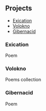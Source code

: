 <head>
<meta name="yandex-verification" content="bf04b8555169631e" />
<meta name="google-site-verification" content="hfq9s8LsjYPjz0GULCmSrQVnTLDqjhrcF22poZdZeSg" />
</head>

## Projects

- [Exication](https://skvortcof.github.io/exication/)
- [Volokno](https://skvortcof.github.io/b16/)
- [Gibernacid](https://skvortcof.github.io/gibernacid/)

### Exication
Poem

### Volokno
Poems collection

### Gibernacid
Poem
